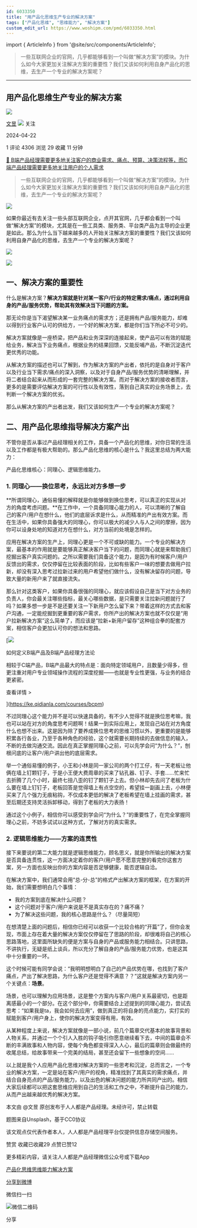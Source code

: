 ```yaml
---
id: 6033350
title: "用产品化思维生产专业的解决方案"
tags: ["产品化思维", "思维能力", "解决方案"]
custom_edit_url: https://www.woshipm.com/pmd/6033350.html
---
```

import { ArticleInfo } from '@site/src/components/ArticleInfo';

<ArticleInfo
    author="文昱"
    authorLink="https://www.woshipm.com/u/1292895"
    published="2024-04-22"
    views={4306}
    comments={1}
    collects={29}
/>

> 一些互联网企业的官网，几乎都能够看到一个叫做“解决方案”的模块。为什么如今大家更加关注解决方案的重要性？我们又该如何利用自身产品化的思维，去生产一个专业的解决方案呢？

---

## 用产品化思维生产专业的解决方案

[![](https://image.woshipm.com/wp-files/2021/09/tqj0ePMkmOWCSNaj7DfA.jpeg!/both/72x72)](https://www.woshipm.com/u/1292895)

[文昱](https://www.woshipm.com/u/1292895) ![](https://static.woshipm.com/tag/1101_1@2x.png) 关注

2024-04-22

1 评论 4306 浏览 29 收藏 11 分钟

[🔗 B端产品经理需要更多地关注客户的商业需求、痛点、预算、决策流程等，而C端产品经理需要更多地关注用户的个人需求](https://ke.qidianla.com/courses/bcpm)

> 一些互联网企业的官网，几乎都能够看到一个叫做“解决方案”的模块。为什么如今大家更加关注解决方案的重要性？我们又该如何利用自身产品化的思维，去生产一个专业的解决方案呢？

![](https://image.woshipm.com/2023/04/14/899b1896-da9e-11ed-9b82-00163e0b5ff3.png)

如果你最近有去关注一些头部互联网企业，点开其官网，几乎都会看到一个叫做“解决方案”的模块，尤其是在一些工具类、服务类、平台类产品为主导的企业更是如此。那么为什么当下越来越多的人开始关注解决方案的重要性？我们又该如何利用自身产品化的思维，去生产一个专业的解决方案呢？

![](https://image.woshipm.com/2024/04/16/baca6a72-fb93-11ee-93a8-00163e0b5ff3.png)

![](https://image.woshipm.com/2024/04/16/c242ad10-fb92-11ee-940e-00163e0b5ff3.png)

## 一、解决方案的重要性

什么是解决方案？**解决方案就是针对某一客户/行业的特定需求/痛点，通过利用自身的产品/服务优势，帮助其有效解决当下问题的方案。**

那无论你是当下渴望解决某一业务痛点的需求方；还是拥有产品/服务能力，却难以得到行业客户认可的供给方，一个好的解决方案，都是你们当下所必不可少的。

解决方案就像是一座桥梁，把产品和业务深深的连接起来，使产品可以有效的赋能给业务，解决当下业务痛点，根据业务的结果回馈，又能反哺产品，不断沉淀迭代更优秀的功能。

从解决方案的描述也可以了解到，作为解决方案的产出者，依托的是自身对于客户以及行业当下需求/痛点的深入洞察，以及对于自身产品/服务优势的清晰理解，并将二者结合起来从而形成的一套完整的解决方案。而对于解决方案的接收者而言，更多的是需要评估解决方案的可行性以及有效性，落到自己真实的业务场景上，去判断一个解决方案的优劣。

那么从解决方案的产出者出发，我们又该如何生产一个专业的解决方案呢？

## 二、用产品化思维指导解决方案产出

不管你是否从事过产品经理相关的工作，具备一个产品化的思维，对你日常的生活以及工作都是有极大帮助的。那么产品化思维的核心是什么？我这里总结为两大能力：

产品化思维核心：同理心、逻辑思维能力。

### 1\. 同理心——换位思考，永远比对方多想一步

**所谓同理心，通俗易懂的解释就是你能够做到换位思考，可以真正的实现从对方的角度考虑问题。**在工作中，一个具备同理心能力的人，可以清晰的了解自己的客户/用户在想什么，他们的底层诉求是什么，从而精准的产出有效方案。而在生活中，如果你具备强大的同理心，你可以极大的减少人与人之间的摩擦，因为你可以设身处地的知道对方在想什么，对方当前的处境是怎样的。

应用在解决方案的生产上，同理心更是一个不可或缺的能力。一个专业的解决方案，最基本的作用就是要能够真正解决客户当下的问题，而同理心就是来帮助我们挖掘出客户真实问题的。之所以需要我们具备这个能力，是因为有时候客户/用户反馈出的需求，仅仅停留在比较表面的阶段，比如有些客户一味的想要去做用户拉新，却没有深入思考过拉新过来的用户希望他们做什么，没有解决留存的问题，导致大量的新用户来了就直接流失。

那么针对这类客户，如果你具备很强的同理心，就应该假设自己是当下对方业务的负责人，你会最关注哪些指标，最关心哪些数据，是只需要关注拉新问题就行了吗？如果多想一步是不是还要关注一下新用户怎么留下来？带着这样的方式去和客户沟通，一定能挖掘到更重要的客户需求，你所产出的解决方案也就不仅仅是“用户拉新解决方案”这么简单了，而应该是“拉新+新用户留存”这种组合拳的配套方案，相信客户会更加认可你的想法和思路。

[![](https://image.woshipm.com/2023/08/02/72b77e4e-30e3-11ee-88e7-00163e0b5ff3.png)

如何定义B端产品及B端产品经理方法论

相较于C端产品，B端产品最大的特点是：面向特定领域用户，且数量少得多，但更注重对用户专业领域操作流程的深度挖掘——也就是专业性更强，与业务的结合更紧密。

查看详情 >

](https://ke.qidianla.com/courses/bcpm)

不过同理心这个能力并不是可以快速具备的，有不少人觉得不就是换位思考嘛，我也可以站在对方的角度思考问题啊！结果一到实际应用上，发现自己站在对方角度什么也想不出来。这是因为除了要养成换位思考的思维习惯以外，更重要的是能够积累各行各业，乃至于各种角色的经验，这个就需要长期持续的去做信息的输入，不断的去做沟通交流。因此在真正掌握同理心之前，可以先学会问“为什么？”，刨根问底的让客户/用户讲出他的底层需求。

举一个通俗易懂的例子，小王和小林是同一家公司的两个打工仔，有一天老板让他俩在墙上钉颗钉子，于是小王便大费周章的买来了钻孔器、钉子、手套……忙来忙去折腾了几个小时，最终七扭八歪的钉了颗钉子上去。但小林却先去问了老板为什么要在墙上钉钉子，老板回答是觉得墙上有点空空的，希望挂一副画上去，小林便买来了几个强力无痕粘钩，不仅成本更低的解决了老板希望在墙上挂画的需求，甚至后期还支持灵活拆卸移动，得到了老板的大力表扬！

通过这个小例子，相信你可以感受到学会问“为什么？”的重要性了，在完全掌握同理心之前，不妨多试试以这种方式，了解对方的真实需求。

### 2\. 逻辑思维能力——方案的连贯性

接下来要说的第二大能力就是逻辑思维能力，顾名思义，就是你所输出的解决方案是否具备连贯性，这一方面决定着你的客户/用户愿不愿意完整的看完你这套方案，另一方面也反映出你的方案内容是否足够健康，能否逻辑自洽。

在解决方案中，我们通常会用“总-分-总”的格式产出解决方案的框架，在方案的开始，我们需要想明白几个事情：

*   我的方案到底在解决什么问题？
*   这个问题对于客户/用户来说是不是真实存在的？痛不痛？
*   为了解决这些问题，我的核心思路是什么？（尽量简短）

在想清楚上面的问题后，相信你已经可以收获一个比较合格的“开篇”了，但你会发现，市面上存在着大量的解决方案仅仅停留在了思路的阶段，却很难将自己的核心思路落地，这里面所缺失的便是方案与自身的产品或服务能力相结合。只讲思路，不讲执行，无疑是纸上谈兵，所以充分了解自身的产品/服务能力优势，也是这其中十分重要的一环。

这个时候可能有同学会说：“我明明想明白了自己的产品优势在哪，也找到了客户痛点，产出了解决思路，为什么客户还是觉得不满意？？”这就是解决方案内另一个关键点：**场景**。

场景，也可以理解为应用场景，这是整个方案内与客户/用户关系最密切，也是距离感最小的一个部分。在这个部分中，你需要结合上述提到的同理心能力，尝试去思考：“如果我是ta，我会如何去应用”，做到真正的将自身的亮点能力，实打实的赋能到客户/用户身上，使你的解决方案变得有用，有效。

从某种程度上来说，解决方案就像是一部小说，前几个篇章交代基本的故事背景和人物关系，并通过一个个引人入胜的钩子吸引你愿意继续看下去，中间的篇章会不断的丰满故事和人物内容，使每个角色都变得深入人心，最后的篇章则会做最终的收尾总结，给故事带来一个完美的结局，甚至还会留下一些想象的空间……

以上就是我个人应用产品化思维对解决方案的一些思考和沉淀，总而言之，一个专业的解决方案，一定是站在客户/用户的视角，精准找到了其真实的需求痛点，并结合自身亮点的产品/服务能力，以及出色的解决问题的能力所共同产出的。相信大家后续都可以把这套思维应用到自己的生活和工作之中，不断提升自己的能力，从而产出越来越优秀的解决方案。

本文由 @文昱 原创发布于人人都是产品经理。未经许可，禁止转载

题图来自Unsplash，基于CC0协议

该文观点仅代表作者本人，人人都是产品经理平台仅提供信息存储空间服务。

赞赏 收藏已收藏29 点赞已赞12

更多精彩内容，请关注人人都是产品经理微信公众号或下载App

[产品化思维](https://www.woshipm.com/tag/%e4%ba%a7%e5%93%81%e5%8c%96%e6%80%9d%e7%bb%b4)[思维能力](https://www.woshipm.com/tag/%e6%80%9d%e7%bb%b4%e8%83%bd%e5%8a%9b)[解决方案](https://www.woshipm.com/tag/%e8%a7%a3%e5%86%b3%e6%96%b9%e6%a1%88)

[分享到微博](https://service.weibo.com/share/share.php?appkey=2775287854&title=用产品化思维生产专业的解决方案&url=https://www.woshipm.com/pmd/6033350.html&pic=https://image.woshipm.com/2023/04/14/899b1896-da9e-11ed-9b82-00163e0b5ff3.png)

微信扫一扫

![微信二维码](https://api.pwmqr.com/qrcode/create/?url=https://www.woshipm.com/pmd/6033350.html)

分享